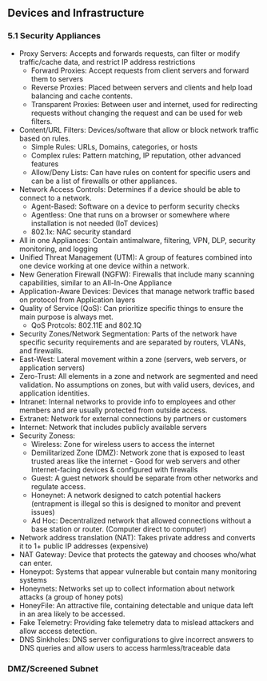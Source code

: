 ## Devices and Infrastructure
### 5.1 Security Appliances

* Proxy Servers: Accepts and forwards requests, can filter or modify traffic/cache data, and restrict IP address restrictions
  * Forward Proxies: Accept requests from client servers and forward them to servers
  * Reverse Proxies: Placed between servers and clients and help load balancing and cache contents.
  * Transparent Proxies: Between user and internet, used for redirecting requests without changing the request and can be used for web filters.
* Content/URL Filters: Devices/software that allow or block network traffic based on rules.
  * Simple Rules: URLs, Domains, categories, or hosts
  * Complex rules: Pattern matching, IP reputation, other advanced features
  * Allow/Deny Lists: Can have rules on content for specific users and can be a list of firewalls or other appliances.
* Network Access Controls: Determines if a device should be able to connect to a network.
  * Agent-Based: Software on a device to perform security checks
  * Agentless: One that runs on a browser or somewhere where installation is not needed (IoT devices)
  * 802.1x: NAC security standard
* All in one Appliances: Contain antimalware, filtering, VPN, DLP, security monitoring, and logging
* Unified Threat Management (UTM): A group of features combined into one device working at one device within a network.
* New Generation Firewall (NGFW): Firewalls that include many scanning capabilities, similar to an All-In-One Appliance
* Application-Aware Devices: Devices that manage network traffic based on protocol from Application layers
* Quality of Service (QoS): Can prioritize specific things to ensure the main purpose is always met.
  * QoS Protcols: 802.11E and 802.1Q
* Security Zones/Network Segmentation: Parts of the network have specific  security requirements and are separated by routers, VLANs, and firewalls.
* East-West: Lateral movement within a zone (servers, web servers, or application servers)
* Zero-Trust: All elements in a zone and network are segmented and need validation. No assumptions on zones, but with valid users, devices, and application identities.
* Intranet: Internal networks to provide info to employees and other members and are usually protected from outside access.
* Extranet: Network for external connections by partners or customers
* Internet: Network that includes publicly available servers
* Security Zoness:
  * Wireless: Zone for wireless users to access the internet
  * Demilitarized Zone (DMZ): Network zone that is exposed to least trusted areas like the internet - Good for web servers and other Internet-facing devices & configured with firewalls
  * Guest: A guest network should be separate from other networks and regulate access.
  * Honeynet: A network designed to catch potential hackers (entrapment is illegal so this is designed to monitor and prevent issues)
  * Ad Hoc: Decentralized network that allowed connections without a base station or router. (Computer direct to computer)
* Network address translation (NAT): Takes private address and converts it to 1+ public IP addresses (expensive)
* NAT Gateway: Device that protects the gateway and chooses who/what can enter.
* Honeypot: Systems that appear vulnerable but contain many monitoring systems
* Honeynets: Networks set up to collect information about network attacks (a group of honey pots)
* HoneyFile: An attractive file, containing detectable and unique data left in an area likely to be accessed.
* Fake Telemetry: Providing fake telemetry data to mislead attackers and allow access detection.
* DNS Sinkholes: DNS server configurations to give incorrect answers to DNS queries and allow users to access harmless/traceable data




### DMZ/Screened Subnet
